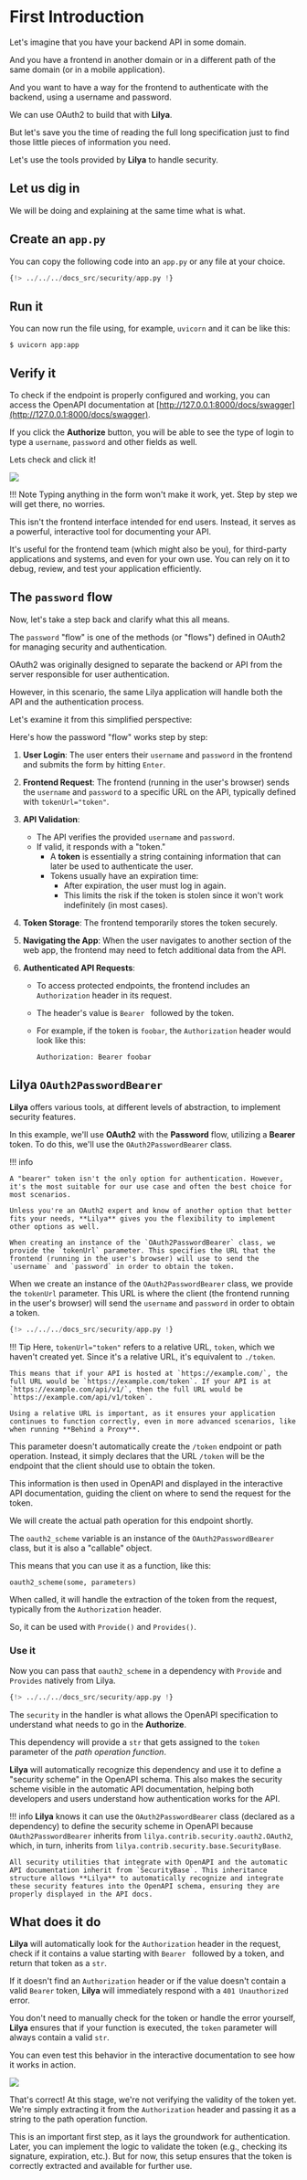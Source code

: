 # First Introduction

Let's imagine that you have your backend API in some domain.

And you have a frontend in another domain or in a different path of the same domain (or in a mobile application).

And you want to have a way for the frontend to authenticate with the backend, using a username and password.

We can use OAuth2 to build that with **Lilya**.

But let's save you the time of reading the full long specification just to find those little pieces of information you need.

Let's use the tools provided by **Lilya** to handle security.

## Let us dig in

We will be doing and explaining at the same time what is what.

## Create an `app.py`

You can copy the following code into an `app.py` or any file at your choice.

```python
{!> ../../../docs_src/security/app.py !}
```

## Run it

You can now run the file using, for example, `uvicorn` and it can be like this:

```shell
$ uvicorn app:app
```

## Verify it

To check if the endpoint is properly configured and working, you can access the OpenAPI documentation at
[http://127.0.0.1:8000/docs/swagger](http://127.0.0.1:8000/docs/swagger).

If you click the **Authorize** button, you will be able to see the type of login to type a `username`, `password` and
other fields as well.

Lets check and click it!

<img src="https://res.cloudinary.com/dymmond/image/upload/v1732011171/esmerald/security/autorize_wqh6lu.png" />

!!! Note
    Typing anything in the form won't make it work, yet. Step by step we will get there, no worries.

This isn't the frontend interface intended for end users. Instead, it serves as a powerful, interactive tool for documenting your API.

It's useful for the frontend team (which might also be you), for third-party applications and systems, and even for your own use.
You can rely on it to debug, review, and test your application efficiently.

## The `password` flow

Now, let's take a step back and clarify what this all means.

The `password` "flow" is one of the methods (or "flows") defined in OAuth2 for managing security and authentication.

OAuth2 was originally designed to separate the backend or API from the server responsible for user authentication.

However, in this scenario, the same Lilya application will handle both the API and the authentication process.

Let's examine it from this simplified perspective:

Here's how the password "flow" works step by step:

1. **User Login**: The user enters their `username` and `password` in the frontend and submits the form by hitting `Enter`.

2. **Frontend Request**: The frontend (running in the user's browser) sends the `username` and `password` to a specific URL on the API, typically defined with `tokenUrl="token"`.

3. **API Validation**:
   - The API verifies the provided `username` and `password`.
   - If valid, it responds with a "token."
     - A **token** is essentially a string containing information that can later be used to authenticate the user.
     - Tokens usually have an expiration time:
       - After expiration, the user must log in again.
       - This limits the risk if the token is stolen since it won't work indefinitely (in most cases).

4. **Token Storage**: The frontend temporarily stores the token securely.

5. **Navigating the App**: When the user navigates to another section of the web app, the frontend may need to fetch additional data from the API.

6. **Authenticated API Requests**:
   - To access protected endpoints, the frontend includes an `Authorization` header in its request.
   - The header's value is `Bearer ` followed by the token.
   - For example, if the token is `foobar`, the `Authorization` header would look like this:

     ```plaintext
     Authorization: Bearer foobar
     ```

## **Lilya** `OAuth2PasswordBearer`

**Lilya** offers various tools, at different levels of abstraction, to implement security features.

In this example, we'll use **OAuth2** with the **Password** flow, utilizing a **Bearer** token. To do this, we'll use the `OAuth2PasswordBearer` class.

!!! info

    A "bearer" token isn't the only option for authentication. However, it's the most suitable for our use case and often the best choice for most scenarios.

    Unless you're an OAuth2 expert and know of another option that better fits your needs, **Lilya** gives you the flexibility to implement other options as well.

    When creating an instance of the `OAuth2PasswordBearer` class, we provide the `tokenUrl` parameter. This specifies the URL that the frontend (running in the user's browser) will use to send the `username` and `password` in order to obtain the token.

When we create an instance of the `OAuth2PasswordBearer` class, we provide the `tokenUrl` parameter. This URL is where the client (the frontend running in the user's browser) will send the `username` and `password` in order to obtain a token.

```python
{!> ../../../docs_src/security/app.py !}
```

!!! Tip
    Here, `tokenUrl="token"` refers to a relative URL, `token`, which we haven't created yet. Since it's a relative URL, it's equivalent to `./token`.

    This means that if your API is hosted at `https://example.com/`, the full URL would be `https://example.com/token`. If your API is at `https://example.com/api/v1/`, then the full URL would be `https://example.com/api/v1/token`.

    Using a relative URL is important, as it ensures your application continues to function correctly, even in more advanced scenarios, like when running **Behind a Proxy**.

This parameter doesn't automatically create the `/token` endpoint or path operation. Instead, it simply declares that the URL `/token` will be the endpoint that the client should use to obtain the token.

This information is then used in OpenAPI and displayed in the interactive API documentation, guiding the client on where to send the request for the token.

We will create the actual path operation for this endpoint shortly.

The `oauth2_scheme` variable is an instance of the `OAuth2PasswordBearer` class, but it is also a "callable" object.

This means that you can use it as a function, like this:

```Python
oauth2_scheme(some, parameters)
```

When called, it will handle the extraction of the token from the request, typically from the `Authorization` header.

So, it can be used with `Provide()` and `Provides()`.

### Use it

Now you can pass that `oauth2_scheme` in a dependency with `Provide` and `Provides` natively from Lilya.

```python
{!> ../../../docs_src/security/app.py !}
```

The `security` in the handler is what allows the OpenAPI specification to understand what needs to go in the **Authorize**.

This dependency will provide a `str` that gets assigned to the `token` parameter of the *path operation function*.

**Lilya** will automatically recognize this dependency and use it to define a "security scheme" in the OpenAPI schema. This also makes the security scheme visible in the automatic API documentation, helping both developers and users understand how authentication works for the API.

!!! info
    **Lilya** knows it can use the `OAuth2PasswordBearer` class (declared as a dependency) to define the security scheme in OpenAPI because `OAuth2PasswordBearer` inherits from `lilya.contrib.security.oauth2.OAuth2`, which, in turn, inherits from `lilya.contrib.security.base.SecurityBase`.

    All security utilities that integrate with OpenAPI and the automatic API documentation inherit from `SecurityBase`. This inheritance structure allows **Lilya** to automatically recognize and integrate these security features into the OpenAPI schema, ensuring they are properly displayed in the API docs.

## What does it do

**Lilya** will automatically look for the `Authorization` header in the request, check if it contains a value starting with `Bearer ` followed by a token, and return that token as a `str`.

If it doesn't find an `Authorization` header or if the value doesn't contain a valid `Bearer` token, **Lilya** will immediately respond with a `401 Unauthorized` error.

You don't need to manually check for the token or handle the error yourself, **Lilya** ensures that if your function is executed, the `token` parameter will always contain a valid `str`.

You can even test this behavior in the interactive documentation to see how it works in action.

<img src="https://res.cloudinary.com/dymmond/image/upload/v1732014010/esmerald/security/try_g20hqn.png" />

That's correct! At this stage, we're not verifying the validity of the token yet. We're simply extracting it from the `Authorization` header and passing it as a string to the path operation function.

This is an important first step, as it lays the groundwork for authentication. Later, you can implement the logic to validate the token (e.g., checking its signature, expiration, etc.). But for now, this setup ensures that the token is correctly extracted and available for further use.
